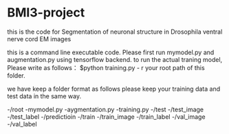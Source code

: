 # BMI3-project
this is the code for Segmentation of neuronal structure in Drosophila ventral nerve cord EM images

this is a command line executable code. Please first run mymodel.py and augmentation.py using tensorflow backend.
to run the actual traning model, Please write as follows：
       $python training.py - r your root path of this folder.

we have keep a folder format as follows
please keep your training data and test data in the same way.

-/root 
       -mymodel.py
       -aygmentation.py
       -training.py
       -/test
              -/test_image
              -/test_label
              -/predictioin
       -/train
              -/train_image
              -/train_label
              -/val_image
              -/val_label
              
